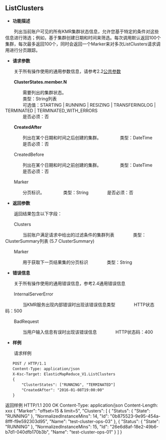 ## ListClusters

* **功能描述**

　　列出当前账户可见的所有KMR集群状态信息，允许您基于特定的条件对这些信息进行筛选；例如，基于集群创建日期和时间来筛选。每次调用默认返回100个集群，每次最多返回100个，同时会返回一个Marker来对多次ListClusters请求调用进行分页跟踪。
  
* **请求参数**
 
　　关于所有操作使用的通用参数信息，请参考2.2[公共参数](gong_gong_can_shu.md)
  
　　**ClusterStates.member.N**
  
　　　　需要列出的集群状态。<br>
　　　　类型：String列表<br>
　　　　可选值：STARTING | RUNNING | RESIZING | TRANSFERINGLOG | TERMINATED | TERMINATED_WITH_ERRORS<br>
　　　　是否必须：否
  
　　**CreatedAfter**
  
　　　　列出在某个日期和时间之后创建的集群。
　　　　类型：DateTime
　　　　是否必须：否
  
　　CreatedBefore
  
　　　　列出在某个日期和时间之前创建的集群。
　　　　类型：DateTime
　　　　是否必须：否
  
　　Marker
  
　　　　分页标识。
　　　　类型：String
　　　　是否必须：否
  
* **返回参数**

　　返回结果包含以下字段：
  
　　Clusters
  
　　　　当前账户满足请求中给出的过滤条件的集群列表
　　　　类型：ClusterSummary列表 (5.7 ClusterSummary)
    
　　Marker
  
　　　　用于获取下一页结果集的分页标识
　　　　类型：String
    
* **错误信息**

　　关于所有操作使用的通用错误信息，参考2.4通用错误信息
  
　　InternalServerError
  
　　　　当KMR服务出现内部错误时出现该错误信息类型
　　　　HTTP状态码：500
   
　　BadRequest
  
　　　　当用户输入信息有误时出现该错误信息
　　　　HTTP状态码：400

* **样例**

　　请求样例
  
```
　　POST / HTTP/1.1
　　Content-Type: application/json
　　X-Ksc-Target: ElasticMapReduce_V1.ListClusters
　　{
   　　 "ClusterStates": ["RUNNING", "TERMINATED"]
    　　"CreatedAfter": "2016-01-08T19:00:00"
　　}
```
返回样例
HTTP/1.1 200 OK
Content-Type: application/json
Content-Length: xxx
{
    "Marker": "offset=15 & limit=5",
    "Clusters": [
        {
            "Status": {
                "State": "RUNNING"
            },
            "NormalizedInstanceMins": 14,
            "Id": "0b875523-9e95-454a-8fff-f9e592303d95",
            "Name": "test-cluster-ops-03"
        },
        {
            "Status": {
                "State": "RUNNING"
            },
            "NormalizedInstanceMins": 15,
            "Id": "26e6d8af-18e2-49b6-b7d1-040dfb170b3b",
            "Name": "test-cluster-ops-01"
        }
    ]
}
